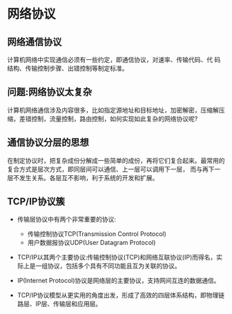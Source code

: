 # 网络协议

## 网络通信协议

计算机网络中实现通信必须有一些约定，即通信协议，对速率、传输代码、代
码结构、传输控制步骤、出错控制等制定标准。

## 问题:网络协议太复杂

计算机网络通信涉及内容很多，比如指定源地址和目标地址，加密解密，压缩解压缩，差错控制，流量控制，路由控制，如何实现如此复杂的网络协议呢?

## 通信协议分层的思想

在制定协议时，把复杂成份分解成一些简单的成份，再将它们复合起来。最常用的复合方式是层次方式，即同层间可以通信、上一层可以调用下一层， 而与再下一层不发生关系。各层互不影响，利于系统的开发和扩展。

## TCP/IP协议簇

- 传输层协议中有两个非常重要的协议:
  - 传输控制协议TCP(Transmission Control Protocol)
  - 用户数据报协议UDP(User Datagram Protocol)

- TCP/IP以其两个主要协议:传输控制协议(TCP)和网络互联协议(IP)而得名，实际上是一组协议，包括多个具有不同功能且互为关联的协议。
- IP(Internet Protocol)协议是网络层的主要协议，支持网间互连的数据通信。
- TCP/IP协议模型从更实用的角度出发，形成了高效的四层体系结构，即物理链路层、IP层、传输层和应用层。